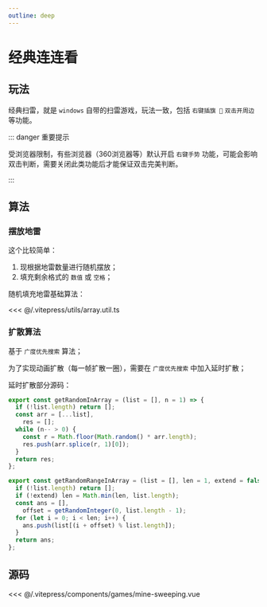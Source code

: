 ```yaml
---
outline: deep
---
```


<script setup>
import Game from "../.vitepress/components/games/mine-sweeping.vue"
</script>



# 经典连连看

## 玩法

经典扫雷，就是 `windows` 自带的扫雷游戏，玩法一致，包括 `右键插旗 🚩` `双击开周边` 等功能。


::: danger 重要提示

受浏览器限制，有些浏览器（360浏览器等）默认开启 `右键手势` 功能，可能会影响双击判断，需要关闭此类功能后才能保证双击完美判断。

:::

<ClientOnly>
<Game />
</ClientOnly>

## 算法

### 摆放地雷

这个比较简单：
1. 现根据地雷数量进行随机摆放；
2. 填充剩余格式的 `数值` 或 `空格`；

随机填充地雷基础算法：

<<< @/.vitepress/utils/array.util.ts

### 扩散算法

基于 `广度优先搜索` 算法；

为了实现动画扩散（每一帧扩散一圈），需要在 `广度优先搜索` 中加入延时扩散；

延时扩散部分源码：

```ts
export const getRandomInArray = (list = [], n = 1) => {
  if (!list.length) return [];
  const arr = [...list],
    res = [];
  while (n-- > 0) {
    const r = Math.floor(Math.random() * arr.length);
    res.push(arr.splice(r, 1)[0]);
  }
  return res;
};

export const getRandomRangeInArray = (list = [], len = 1, extend = false): any[] => {
  if (!list.length) return [];
  if (!extend) len = Math.min(len, list.length);
  const ans = [],
    offset = getRandomInteger(0, list.length - 1);
  for (let i = 0; i < len; i++) {
    ans.push(list[(i + offset) % list.length]);
  }
  return ans;
};

```
## 源码

<<< @/.vitepress/components/games/mine-sweeping.vue
